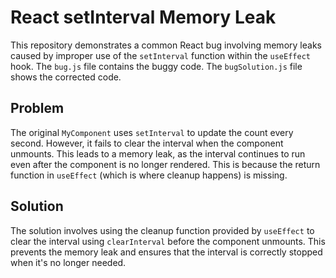 # React setInterval Memory Leak
This repository demonstrates a common React bug involving memory leaks caused by improper use of the `setInterval` function within the `useEffect` hook. The `bug.js` file contains the buggy code.  The `bugSolution.js` file shows the corrected code.

## Problem
The original `MyComponent` uses `setInterval` to update the count every second. However, it fails to clear the interval when the component unmounts. This leads to a memory leak, as the interval continues to run even after the component is no longer rendered.  This is because the return function in `useEffect` (which is where cleanup happens) is missing.

## Solution
The solution involves using the cleanup function provided by `useEffect` to clear the interval using `clearInterval` before the component unmounts. This prevents the memory leak and ensures that the interval is correctly stopped when it's no longer needed.